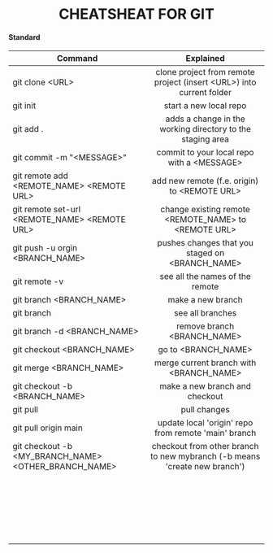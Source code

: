 <h1 style="text-align:center;">
CHEATSHEAT FOR GIT
</h1>
<h4> Standard </h4>

| Command                                                          |                                 Explained                                  |
| ---------------------------------------------------------------- | :------------------------------------------------------------------------: |
| git clone &lt;URL&gt;                                            | clone project from remote project (insert &lt;URL&gt;) into current folder |
| git init                                                         |                           start a new local repo                           |
| git add .                                                        |         adds a change in the working directory to the staging area         |
| git commit -m "&lt;MESSAGE&gt;"                                  |              commit to your local repo with a &lt;MESSAGE&gt;              |
| git remote add &lt;REMOTE_NAME&gt; &lt;REMOTE URL&gt;            |             add new remote (f.e. origin) to &lt;REMOTE URL&gt;             |
| git remote set-url &lt;REMOTE_NAME&gt; &lt;REMOTE URL&gt;        |      change existing remote &lt;REMOTE_NAME&gt; to &lt;REMOTE URL&gt;      |
| git push -u orgin &lt;BRANCH_NAME&gt;                            |           pushes changes that you staged on &lt;BRANCH_NAME&gt;            |
| git remote -v                                                    |                      see all the names of the remote                       |
| git branch &lt;BRANCH_NAME&gt;                                   |                             make a new branch                              |
| git branch                                                       |                              see all branches                              |
| git branch -d &lt;BRANCH_NAME&gt;                                |                     remove branch &lt;BRANCH_NAME&gt;                      |
| git checkout &lt;BRANCH_NAME&gt;                                 |                         go to &lt;BRANCH_NAME&gt;                          |
| git merge &lt;BRANCH_NAME&gt;                                    |               merge current branch with &lt;BRANCH_NAME&gt;                |
| git checkout -b &lt;BRANCH_NAME&gt;                              |                       make a new branch and checkout                       |
| git pull                                                         |                                pull changes                                |
| git pull origin main                                             |            update local 'origin' repo from remote 'main' branch            |
| git checkout -b &lt;MY_BRANCH_NAME&gt; &lt;OTHER_BRANCH_NAME&gt; | checkout from other branch to new mybranch (-b means 'create new branch')  |
|                                                                  |
|                                                                  |
|                                                                  |
|                                                                  |
|                                                                  |
|                                                                  |
|                                                                  |
|                                                                  |
|                                                                  |
|                                                                  |
|                                                                  |
|                                                                  |
|                                                                  |
|                                                                  |
|                                                                  |
|                                                                  |
|                                                                  |
|                                                                  |
|                                                                  |
|                                                                  |
|                                                                  |
|                                                                  |
|                                                                  |
